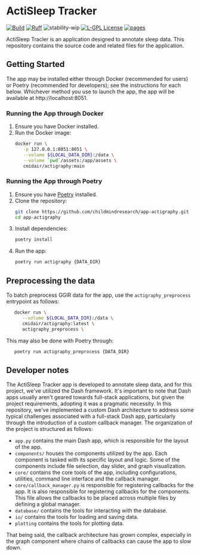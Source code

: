 # ActiSleep Tracker

[![Build](https://github.com/childmindresearch/app-actigraphy/actions/workflows/test.yaml/badge.svg?branch=main)](https://github.com/childmindresearch/app-actigraphy/actions/workflows/test.yaml?query=branch%3Amain)
[![Ruff](https://img.shields.io/endpoint?url=https://raw.githubusercontent.com/astral-sh/ruff/main/assets/badge/v2.json)](https://github.com/astral-sh/ruff)
![stability-wip](https://img.shields.io/badge/stability-work_in_progress-lightgrey.svg)
[![L-GPL License](https://img.shields.io/badge/license-L--GPL-blue.svg)](https://github.com/childmindresearch/app-actigraphy/blob/main/LICENSE)
[![pages](https://img.shields.io/badge/api-docs-blue)](https://childmindresearch.github.io/app-actigraphy)

ActiSleep Tracler is an application designed to annotate sleep data. This repository contains the source code and related files for the application.

## Getting Started

The app may be installed either through Docker (recommended for users) or Poetry (recommended for developers); see the instructions for each below. Whichever method you use to launch the app, the app will be available at http://localhost:8051.

### Running the App through Docker

1. Ensure you have Docker installed.
2. Run the Docker image:
   ```bash
   docker run \
      -p 127.0.0.1:8051:8051 \
      --volume ${LOCAL_DATA_DIR}:/data \
      --volume `pwd`/assets:/app/assets \
      cmidair/actigraphy:main
   ```

### Running the App through Poetry

1. Ensure you have [Poetry](https://python-poetry.org/docs/) installed.
2. Clone the repository:
   ```bash
   git clone https://github.com/childmindresearch/app-actigraphy.git
   cd app-actigraphy
   ```
3. Install dependencies:
   ```bash
   poetry install
   ```
4. Run the app:
   ```bash
   poetry run actigraphy {DATA_DIR}
   ```

## Preprocessing the data

To batch preprocess GGIR data for the app, use the `actigraphy_preprocess` entrypoint as follows:

```bash
   docker run \
      --volume ${LOCAL_DATA_DIR}:/data \
      cmidair/actigraphy:latest \
      actigraphy_preprocess \
```

This may also be done with Poetry through:

```bash
   poetry run actigraphy_preprocess {DATA_DIR}
```

## Developer notes

The ActiSleep Tracker app is developed to annotate sleep data, and for this project, we've utilized the Dash framework. It's important to note that Dash apps usually aren't geared towards full-stack applications, but given the project requirements, adopting it was a pragmatic necessity. In this repository, we've implemented a custom Dash architecture to address some typical challenges associated with a full-stack Dash app, particularly through the introduction of a custom callback manager. The organization of the project is structured as follows:

- `app.py` contains the main Dash app, which is responsible for the layout of the app.
- `components/` houses the components utilized by the app. Each component is tasked with its specific layout and logic. Some of the components include file selection, day slider, and graph visualization.
- `core/` contains the core tools of the app, including configurations, utilities, command line interface and the callback manager.
- `core/callback_manager.py` is responsible for registering callbacks for the app. It is also responsible for registering callbacks for the components. This file allows the callbacks to be placed across multiple files by defining a global manager.
- `database/` contains the tools for interacting with the database.
- `io/` contains the tools for loading and saving data.
- `plotting` contains the tools for plotting data.

That being said, the callback architecture has grown complex, especially in the graph component where chains of callbacks can cause the app to slow down.

